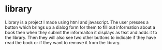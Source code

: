 # library
Library is a project I made using html and javascript. The user presses a button which brings up a dialog form for them to fill out information about a book then when they submit the informaiton it displays as text and adds it to the library. Then they will also see two other buttons to indicate if they have read the book or if they want to remove it from the library.